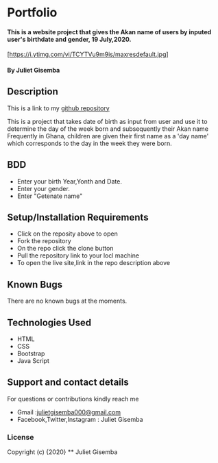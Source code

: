 # Portfolio
#### This is a website project that gives the Akan name of users by inputed user's birthdate and gender, 19 July,2020.
[https://i.ytimg.com/vi/TCYTVu9m9is/maxresdefault.jpg]
#### By **Juliet Gisemba** 

## Description
This is a link to my [github repository](https://github.com/Juliet879/Akan-names-)

This is a project that takes date of birth as input from user and use it
to determine the day of the week born and subsequently their Akan name
Frequently in Ghana, children are given their first name as a 'day name'
which corresponds to the day in the week they were born.

## BDD
* Enter your birth Year,Yonth and Date.
* Enter your gender.
* Enter "Getenate name"
                
## Setup/Installation Requirements
* Click on the reposity above to open
* Fork the repository
* On the repo click the clone button
* Pull the repository link to your locl machine
* To open the live site,link in the repo description above

## Known Bugs
There are no known bugs at the moments.

## Technologies Used
* HTML
* CSS
* Bootstrap
* Java Script
## Support and contact details
For questions or contributions  kindly reach me 
  * Gmail :julietgisemba000@gmail.com 
  * Facebook,Twitter,Instagram : Juliet Gisemba

### License
Copyright (c) {2020} ** Juliet Gisemba